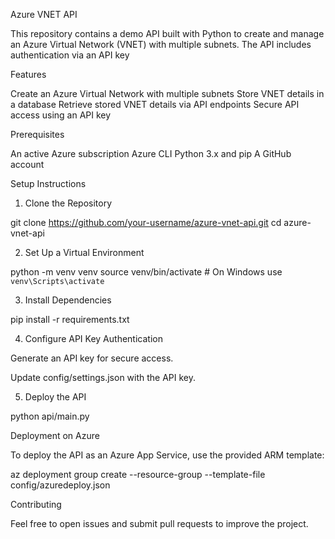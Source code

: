 Azure VNET API

This repository contains a demo API built with Python to create and manage an Azure Virtual Network (VNET) with multiple subnets. The API includes authentication via an API key

Features

Create an Azure Virtual Network with multiple subnets
Store VNET details in a database
Retrieve stored VNET details via API endpoints
Secure API access using an API key

Prerequisites

An active Azure subscription
Azure CLI
Python 3.x and pip
A GitHub account

Setup Instructions

1. Clone the Repository

git clone https://github.com/your-username/azure-vnet-api.git
cd azure-vnet-api

2. Set Up a Virtual Environment

python -m venv venv
source venv/bin/activate  # On Windows use `venv\Scripts\activate`

3. Install Dependencies

pip install -r requirements.txt

4. Configure API Key Authentication

Generate an API key for secure access.

Update config/settings.json with the API key.

5. Deploy the API

python api/main.py


Deployment on Azure


To deploy the API as an Azure App Service, use the provided ARM template:

az deployment group create --resource-group <resource-group-name> --template-file config/azuredeploy.json

Contributing


Feel free to open issues and submit pull requests to improve the project.
